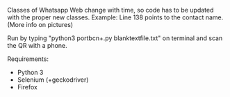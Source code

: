 Classes of Whatsapp Web change with time, so code has to be updated with the proper new classes. Example: Line 138 points to the contact name. (More info on pictures)

Run by typing "python3 portbcn+.py blanktextfile.txt" on terminal and scan the QR with a phone.

Requirements:
 - Python 3
 - Selenium (+geckodriver)
 - Firefox
